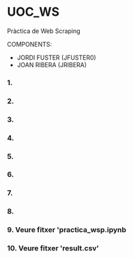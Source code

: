 # UOC_WS
Pràctica de Web Scraping


COMPONENTS: 
- JORDI FUSTER (JFUSTER0)
- JOAN RIBERA (JRIBERA)


### 1.
### 2.
### 3.
### 4.
### 5.
### 6.
### 7.
### 8.
### 9. Veure fitxer 'practica_wsp.ipynb
### 10. Veure fitxer 'result.csv'
